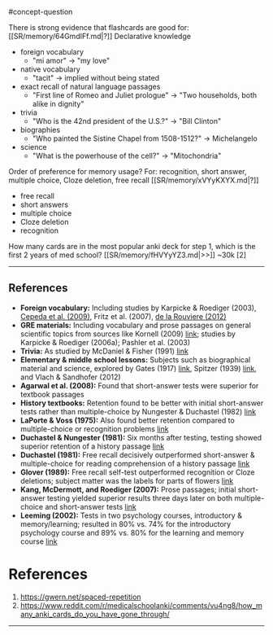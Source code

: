 #concept-question 

There is strong evidence that flashcards are good for:
[[SR/memory/64GmdIFf.md|?]]
Declarative knowledge
- foreign vocabulary
	- "mi amor" -> "my love"
- native vocabulary
	- "tacit" -> implied without being stated
- exact recall of natural language passages
	- "First line of Romeo and Juliet prologue" -> "Two households, both alike in dignity"
- trivia
	- "Who is the 42nd president of the U.S.?" -> "Bill Clinton"
- biographies
	- "Who painted the Sistine Chapel from 1508-1512?" -> Michelangelo
- science
	- "What is the powerhouse of the cell?" -> "Mitochondria"


Order of preference for memory usage? 
For: recognition, short answer, multiple choice, Cloze deletion, free recall
[[SR/memory/xVYyKXYX.md|?]]
- free recall
- short answers
- multiple choice
- Cloze deletion
- recognition


How many cards are in the most popular anki deck for step 1, which is the first 2 years of med school? [[SR/memory/fHVYyYZ3.md|>>]] ~30k  [2]


---

## References
- **Foreign vocabulary:** Including studies by Karpicke & Roediger (2003), [Cepeda et al. (2009)](https://home.cs.colorado.edu/~mozer/Research/Selected%20Publications/reprints/Cepedaetal2009.pdf), Fritz et al. (2007), [de la Rouviere (2012)](https://scholar.sun.ac.za/server/api/core/bitstreams/6dfdb0ca-e7e5-403e-9a2b-4161e3d93385/content#pdf)
- **GRE materials:** Including vocabulary and prose passages on general scientific topics from sources like Kornell (2009) [link](https://gwern.net/spaced-repetition#kornell-2009); studies by Karpicke & Roediger (2006a); Pashler et al. (2003)
- **Trivia:** As studied by McDaniel & Fisher (1991) [link](https://gwern.net/doc/psychology/spaced-repetition/1991-mcdaniel.pdf)
- **Elementary & middle school lessons:** Subjects such as biographical material and science, explored by Gates (1917) [link](https://archive.org/details/recitationasafa00gategoog), Spitzer (1939) [link](https://gwern.net/doc/psychology/spaced-repetition/1939-spitzer.pdf), and Vlach & Sandhofer (2012)
- **Agarwal et al. (2008):** Found that short-answer tests were superior for textbook passages
- **History textbooks:** Retention found to be better with initial short-answer tests rather than multiple-choice by Nungester & Duchastel (1982) [link](https://gwern.net/doc/psychology/spaced-repetition/1982-nungester.pdf)
- **LaPorte & Voss (1975):** Also found better retention compared to multiple-choice or recognition problems [link](/doc/psychology/spaced-repetition/1975-laporte.pdf)
- **Duchastel & Nungester (1981):** Six months after testing, testing showed superior retention of a history passage [link](https://gwern.net/doc/psychology/spaced-repetition/1981-duchastel)
- **Duchastel (1981):** Free recall decisively outperformed short-answer & multiple-choice for reading comprehension of a history passage [link](https://gwern.net/doc/psychology/spaced-repetition/1981-duchastel.pdf)
- **Glover (1989):** Free recall self-test outperformed recognition or Cloze deletions; subject matter was the labels for parts of flowers [link](https://en.wikipedia.org/wiki/Cloze_test)
- **Kang, McDermott, and Roediger (2007):** Prose passages; initial short-answer testing yielded superior results three days later on both multiple-choice and short-answer tests [link](https://gwern.net/doc/psychology/spaced-repetition/2007-kang.pdf)
- **Leeming (2002):** Tests in two psychology courses, introductory & memory/learning; resulted in 80% vs. 74% for the introductory psychology course and 89% vs. 80% for the learning and memory course [link](https://gwern.net/doc/psychology/spaced-repetition/2002-leeming.pdf)


# References
1. https://gwern.net/spaced-repetition
2. https://www.reddit.com/r/medicalschoolanki/comments/vu4ng8/how_many_anki_cards_do_you_have_gone_through/

---

